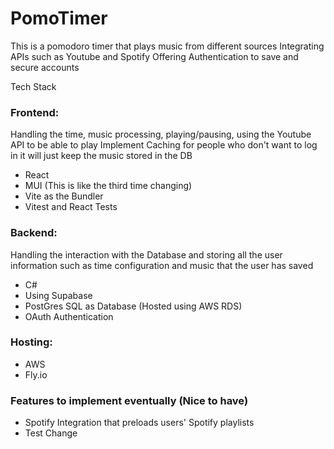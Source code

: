 # PomoTimer

This is a pomodoro timer that plays music from different sources 
Integrating APIs such as Youtube and Spotify 
Offering Authentication to save and secure accounts 

Tech Stack 
### Frontend:
Handling the time, music processing, playing/pausing, using the Youtube API to be able to play
Implement Caching for people who don't want to log in it will just keep the music stored in the DB

- React
- MUI (This is like the third time changing)
- Vite as the Bundler
- Vitest and React Tests


### Backend:
Handling the interaction with the Database and storing all the user information such as time configuration and music that the user has saved
- C#
- Using Supabase
- PostGres SQL as Database (Hosted using AWS RDS) 
- OAuth Authentication


### Hosting: 
- AWS
- Fly.io


### Features to implement eventually (Nice to have)
- Spotify Integration that preloads users' Spotify playlists
- Test Change
